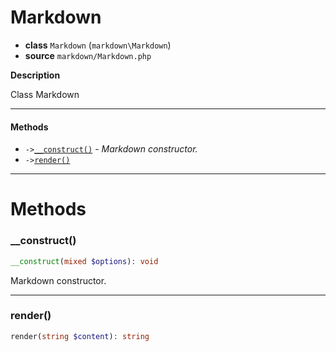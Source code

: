 # Markdown

- **class** `Markdown` (`markdown\Markdown`)
- **source** `markdown/Markdown.php`

**Description**

Class Markdown

---

#### Methods

- `->`[`__construct()`](#method-__construct) - _Markdown constructor._
- `->`[`render()`](#method-render)

---
# Methods

<a name="method-__construct"></a>

### __construct()
```php
__construct(mixed $options): void
```
Markdown constructor.

---

<a name="method-render"></a>

### render()
```php
render(string $content): string
```